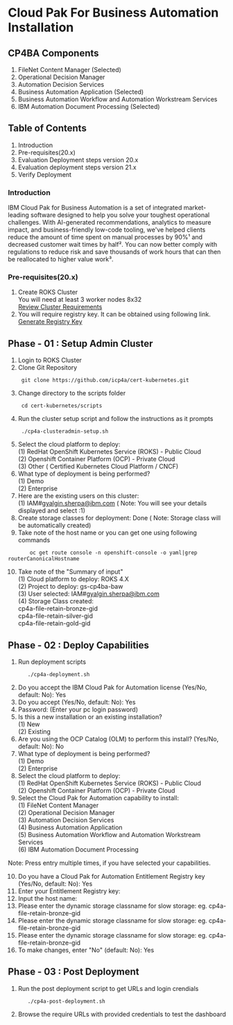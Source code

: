 # Cloud Pak For Business Automation Installation
## CP4BA Components
1) FileNet Content Manager (Selected)
2) Operational Decision Manager 
3) Automation Decision Services 
4) Business Automation Application (Selected)
5) Business Automation Workflow and Automation Workstream Services 
6) IBM Automation Document Processing (Selected)

## Table of Contents
1. Introduction
2. Pre-requisites(20.x)
3. Evaluation Deployment steps version 20.x
4. Evaluation deployment steps version 21.x
5. Verify Deployment

### Introduction
IBM Cloud Pak for Business Automation is a set of integrated market-leading software designed to help you solve your toughest operational challenges. With AI-generated recommendations, analytics to measure impact, and business-friendly low-code tooling, we've helped clients reduce the amount of time spent on manual processes by 90%¹ and decreased customer wait times by half². You can now better comply with regulations to reduce risk and save thousands of work hours that can then be reallocated to higher value work³.

### Pre-requisites(20.x)
1. Create ROKS Cluster </br>
   You will need at least 3 worker nodes 8x32 </br>
   <a href="https://www.ibm.com/docs/en/cloud-paks/cp-biz-automation/20.0.x?topic=deployment-identifying-infrastructure-requirements">Review Cluster Requirements </a>
2. You will require registry key. It can be obtained using following link.</br>
   <a href=https://myibm.ibm.com/products-services/containerlibrary> Generate Registry Key </a>


## Phase - 01 : Setup Admin Cluster

 1. Login to ROKS Cluster
 2. Clone Git Repository
      ```console
       git clone https://github.com/icp4a/cert-kubernetes.git
      ```
 3. Change directory to the scripts folder
      ```console
       cd cert-kubernetes/scripts
      ```
4. Run the cluster setup script and follow the instructions as it prompts 
      ```console
       ./cp4a-clusteradmin-setup.sh
      ```
5. Select the cloud platform to deploy: </br>
       (1) RedHat OpenShift Kubernetes Service (ROKS) - Public Cloud </br>
       (2) Openshift Container Platform (OCP) - Private Cloud </br>
       (3) Other ( Certified Kubernetes Cloud Platform / CNCF) </br>
6. What type of deployment is being performed? </br>
       (1) Demo </br>
       (2) Enterprise </br>
7. Here are the existing users on this cluster: </br>
       (1) IAM#gyalgin.sherpa@ibm.com ( Note: You will see your details displayed and select :1)</br>
8. Create storage classes for deployment: Done ( Note: Storage class will be automatically created)
9. Take note of the host name or you can get one using following commands
 ```console
        oc get route console -n openshift-console -o yaml|grep routerCanonicalHostname
 ```
10. Take note of the "Summary of input" </br>
         (1) Cloud platform to deploy: ROKS 4.X </br>
         (2) Project to deploy: gs-cp4ba-baw </br>
         (3) User selected: IAM#gyalgin.sherpa@ibm.com </br>
         (4) Storage Class created: </br>
            cp4a-file-retain-bronze-gid </br>
            cp4a-file-retain-silver-gid </br>
            cp4a-file-retain-gold-gid </br>
   
## Phase - 02 : Deploy Capabilities
1. Run deployment scripts
   ```console
      ./cp4a-deployment.sh
   ```
2. Do you accept the IBM Cloud Pak for Automation license (Yes/No, default: No): Yes </br>
3. Do you accept (Yes/No, default: No): Yes </br>
4. Password: (Enter your pc login password)</br>
5. Is this a new installation or an existing installation?</br>
      (1) New </br>
      (2) Existing </br>
 6. Are you using the OCP Catalog (OLM) to perform this install? (Yes/No, default: No): No</br>
 7. What type of deployment is being performed?</br>
      (1) Demo</br>
      (2) Enterprise </br>
 8. Select the cloud platform to deploy:</br>
      (1) RedHat OpenShift Kubernetes Service (ROKS) - Public Cloud</br>
      (2) Openshift Container Platform (OCP) - Private Cloud </i></br>
 9. Select the Cloud Pak for Automation capability to install:</br>
       (1) FileNet Content Manager</br>
       (2) Operational Decision Manager</br>
       (3) Automation Decision Services</br>
       (4) Business Automation Application</br>
       (5) Business Automation Workflow and Automation Workstream Services</br>
       (6) IBM Automation Document Processing</i></br>
      
Note: Press entry multiple times, if you have selected your capabilities.</br>

10. Do you have a Cloud Pak for Automation Entitlement Registry key (Yes/No, default: No): Yes</br>
11. Enter your Entitlement Registry key: <copy the registry key here></br>
12. Input the host name: <copy the hostname here></br>
13. Please enter the dynamic storage classname for slow storage: <copy storage class here> eg. cp4a-file-retain-bronze-gid</br>
14. Please enter the dynamic storage classname for slow storage: <copy storage class here> eg. cp4a-file-retain-bronze-gid</br>
15. Please enter the dynamic storage classname for slow storage: <copy storage class here> eg. cp4a-file-retain-bronze-gid</br>
16. To make changes, enter "No" (default: No): Yes</br>

## Phase - 03 : Post Deployment 
1. Run the post deployment script to get URLs and login crendials
   ```console
      ./cp4a-post-deployment.sh
   ```
2. Browse the require URLs with provided credentials to test the dashboard
